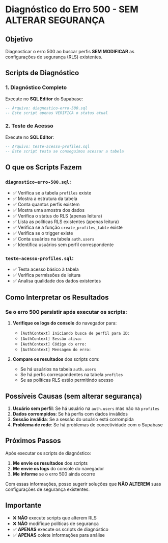 # Diagnóstico do Erro 500 - SEM ALTERAR SEGURANÇA

## Objetivo
Diagnosticar o erro 500 ao buscar perfis **SEM MODIFICAR** as configurações de segurança (RLS) existentes.

## Scripts de Diagnóstico

### 1. Diagnóstico Completo
Execute no **SQL Editor** do Supabase:
```sql
-- Arquivo: diagnostico-erro-500.sql
-- Este script apenas VERIFICA o status atual
```

### 2. Teste de Acesso
Execute no **SQL Editor**:
```sql
-- Arquivo: teste-acesso-profiles.sql
-- Este script testa se conseguimos acessar a tabela
```

## O que os Scripts Fazem

### `diagnostico-erro-500.sql`:
- ✅ Verifica se a tabela `profiles` existe
- ✅ Mostra a estrutura da tabela
- ✅ Conta quantos perfis existem
- ✅ Mostra uma amostra dos dados
- ✅ Verifica o status do RLS (apenas leitura)
- ✅ Lista as políticas RLS existentes (apenas leitura)
- ✅ Verifica se a função `create_profiles_table` existe
- ✅ Verifica se o trigger existe
- ✅ Conta usuários na tabela `auth.users`
- ✅ Identifica usuários sem perfil correspondente

### `teste-acesso-profiles.sql`:
- ✅ Testa acesso básico à tabela
- ✅ Verifica permissões de leitura
- ✅ Analisa qualidade dos dados existentes

## Como Interpretar os Resultados

### Se o erro 500 persistir após executar os scripts:

1. **Verifique os logs do console** do navegador para:
   - `[AuthContext] Iniciando busca de perfil para ID:`
   - `[AuthContext] Sessão ativa:`
   - `[AuthContext] Código do erro:`
   - `[AuthContext] Mensagem do erro:`

2. **Compare os resultados** dos scripts com:
   - Se há usuários na tabela `auth.users`
   - Se há perfis correspondentes na tabela `profiles`
   - Se as políticas RLS estão permitindo acesso

## Possíveis Causas (sem alterar segurança)

1. **Usuário sem perfil**: Se há usuário na `auth.users` mas não na `profiles`
2. **Dados corrompidos**: Se há perfis com dados inválidos
3. **Sessão inválida**: Se a sessão do usuário está corrompida
4. **Problema de rede**: Se há problemas de conectividade com o Supabase

## Próximos Passos

Após executar os scripts de diagnóstico:

1. **Me envie os resultados** dos scripts
2. **Me envie os logs** do console do navegador
3. **Me informe** se o erro 500 ainda ocorre

Com essas informações, posso sugerir soluções que **NÃO ALTEREM** suas configurações de segurança existentes.

## Importante

- ❌ **NÃO** execute scripts que alterem RLS
- ❌ **NÃO** modifique políticas de segurança
- ✅ **APENAS** execute os scripts de diagnóstico
- ✅ **APENAS** colete informações para análise 
